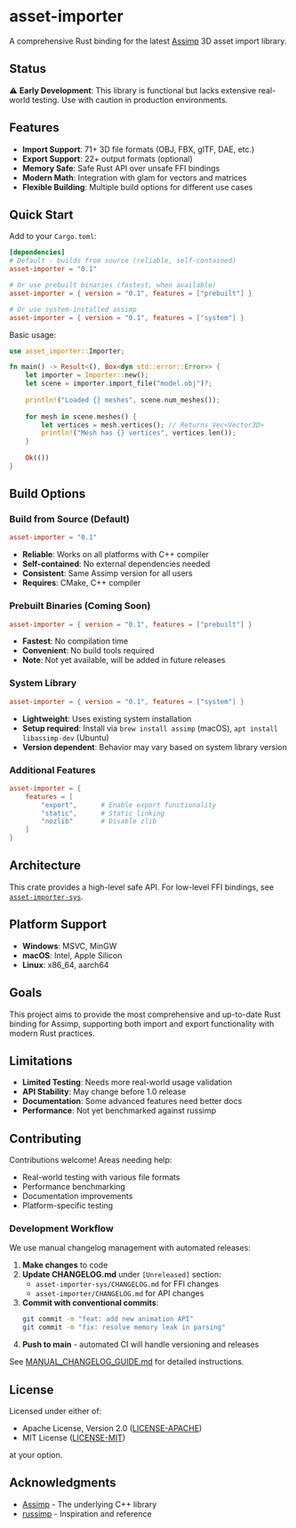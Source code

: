 # asset-importer

A comprehensive Rust binding for the latest [Assimp](https://github.com/assimp/assimp) 3D asset import library.

## Status

⚠️ **Early Development**: This library is functional but lacks extensive real-world testing. Use with caution in production environments.

## Features

- **Import Support**: 71+ 3D file formats (OBJ, FBX, glTF, DAE, etc.)
- **Export Support**: 22+ output formats (optional)
- **Memory Safe**: Safe Rust API over unsafe FFI bindings
- **Modern Math**: Integration with glam for vectors and matrices
- **Flexible Building**: Multiple build options for different use cases

## Quick Start

Add to your `Cargo.toml`:

```toml
[dependencies]
# Default - builds from source (reliable, self-contained)
asset-importer = "0.1"

# Or use prebuilt binaries (fastest, when available)
asset-importer = { version = "0.1", features = ["prebuilt"] }

# Or use system-installed assimp
asset-importer = { version = "0.1", features = ["system"] }
```

Basic usage:

```rust
use asset_importer::Importer;

fn main() -> Result<(), Box<dyn std::error::Error>> {
    let importer = Importer::new();
    let scene = importer.import_file("model.obj")?;
    
    println!("Loaded {} meshes", scene.num_meshes());
    
    for mesh in scene.meshes() {
        let vertices = mesh.vertices(); // Returns Vec<Vector3D>
        println!("Mesh has {} vertices", vertices.len());
    }
    
    Ok(())
}
```

## Build Options

### Build from Source (Default)

```toml
asset-importer = "0.1"
```

- **Reliable**: Works on all platforms with C++ compiler
- **Self-contained**: No external dependencies needed
- **Consistent**: Same Assimp version for all users
- **Requires**: CMake, C++ compiler

### Prebuilt Binaries (Coming Soon)

```toml
asset-importer = { version = "0.1", features = ["prebuilt"] }
```

- **Fastest**: No compilation time
- **Convenient**: No build tools required
- **Note**: Not yet available, will be added in future releases

### System Library

```toml
asset-importer = { version = "0.1", features = ["system"] }
```

- **Lightweight**: Uses existing system installation
- **Setup required**: Install via `brew install assimp` (macOS), `apt install libassimp-dev` (Ubuntu)
- **Version dependent**: Behavior may vary based on system library version

### Additional Features

```toml
asset-importer = {
    features = [
        "export",      # Enable export functionality
        "static",      # Static linking
        "nozlib"       # Disable zlib
    ]
}
```

## Architecture

This crate provides a high-level safe API. For low-level FFI bindings, see [`asset-importer-sys`](asset-importer-sys/).

## Platform Support

- **Windows**: MSVC, MinGW
- **macOS**: Intel, Apple Silicon  
- **Linux**: x86_64, aarch64

## Goals

This project aims to provide the most comprehensive and up-to-date Rust binding for Assimp, supporting both import and export functionality with modern Rust practices.

## Limitations

- **Limited Testing**: Needs more real-world usage validation
- **API Stability**: May change before 1.0 release
- **Documentation**: Some advanced features need better docs
- **Performance**: Not yet benchmarked against russimp

## Contributing

Contributions welcome! Areas needing help:

- Real-world testing with various file formats
- Performance benchmarking
- Documentation improvements
- Platform-specific testing

### Development Workflow

We use manual changelog management with automated releases:

1. **Make changes** to code
2. **Update CHANGELOG.md** under `[Unreleased]` section:
   - `asset-importer-sys/CHANGELOG.md` for FFI changes
   - `asset-importer/CHANGELOG.md` for API changes
3. **Commit with conventional commits**:
   ```bash
   git commit -m "feat: add new animation API"
   git commit -m "fix: resolve memory leak in parsing"
   ```
4. **Push to main** - automated CI will handle versioning and releases

See [MANUAL_CHANGELOG_GUIDE.md](MANUAL_CHANGELOG_GUIDE.md) for detailed instructions.

## License

Licensed under either of:

- Apache License, Version 2.0 ([LICENSE-APACHE](LICENSE-APACHE))
- MIT License ([LICENSE-MIT](LICENSE-MIT))

at your option.

## Acknowledgments

- [Assimp](https://github.com/assimp/assimp) - The underlying C++ library
- [russimp](https://github.com/jkvargas/russimp) - Inspiration and reference
